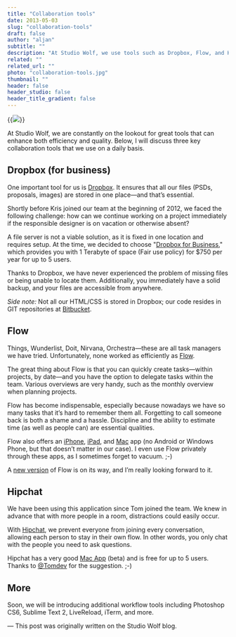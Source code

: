 ```yaml
---
title: "Collaboration tools"
date: 2013-05-03
slug: "collaboration-tools"
draft: false
author: "aljan"
subtitle: ""
description: "At Studio Wolf, we use tools such as Dropbox, Flow, and Hipchat to improve efficiency. Dropbox provides centralized file storage, Flow helps with task management, and Hipchat prevents distractions in communication."
related: ""
related_url: ""
photo: "collaboration-tools.jpg"
thumbnail: ""
header: false
header_studio: false
header_title_gradient: false
---
```


{{<image src="collaboration-tools.jpg">}}

At Studio Wolf, we are constantly on the lookout for great tools that can enhance both efficiency and quality. Below, I will discuss three key collaboration tools that we use on a daily basis.

## Dropbox (for business)

One important tool for us is [Dropbox](http://dropbox.com/). It ensures that all our files (PSDs, proposals, images) are stored in one place—and that’s essential.

Shortly before Kris joined our team at the beginning of 2012, we faced the following challenge: how can we continue working on a project immediately if the responsible designer is on vacation or otherwise absent?

A file server is not a viable solution, as it is fixed in one location and requires setup. At the time, we decided to choose "[Dropbox for Business](https://www.dropbox.com/business)," which provides you with 1 Terabyte of space (Fair use policy) for $750 per year for up to 5 users.

Thanks to Dropbox, we have never experienced the problem of missing files or being unable to locate them. Additionally, you immediately have a solid backup, and your files are accessible from anywhere.

*Side note:* Not all our HTML/CSS is stored in Dropbox; our code resides in GIT repositories at [Bitbucket](http://bitbucket.org/).

## Flow

Things, Wunderlist, Doit, Nirvana, Orchestra—these are all task managers we have tried. Unfortunately, none worked as efficiently as [Flow](http://www.getflow.com/).

The great thing about Flow is that you can quickly create tasks—within projects, by date—and you have the option to delegate tasks within the team. Various overviews are very handy, such as the monthly overview when planning projects.

Flow has become indispensable, especially because nowadays we have so many tasks that it’s hard to remember them all. Forgetting to call someone back is both a shame and a hassle. Discipline and the ability to estimate time (as well as people can) are essential qualities.

Flow also offers an [iPhone](http://www.getflow.com/tour/flow-for-ios/), [iPad](http://www.getflow.com/tour/flow-for-ios/), and [Mac](http://www.getflow.com/tour/flow-for-mac/) app (no Android or Windows Phone, but that doesn’t matter in our case). I even use Flow privately through these apps, as I sometimes forget to vacuum. ;-)

A [new version](http://www.getflow.com/future/) of Flow is on its way, and I’m really looking forward to it.

## Hipchat

We have been using this application since Tom joined the team. We knew in advance that with more people in a room, distractions could easily occur.

With [Hipchat](https://www.hipchat.com/), we prevent everyone from joining every conversation, allowing each person to stay in their own flow. In other words, you only chat with the people you need to ask questions.

Hipchat has a very good [Mac App](https://www.hipchat.com/mac) (beta) and is free for up to 5 users. Thanks to [@Tomdev](https://twitter.com/tomdev) for the suggestion. ;-)

## More

Soon, we will be introducing additional workflow tools including Photoshop CS6, Sublime Text 2, LiveReload, iTerm, and more.

— This post was originally written on the Studio Wolf blog.
